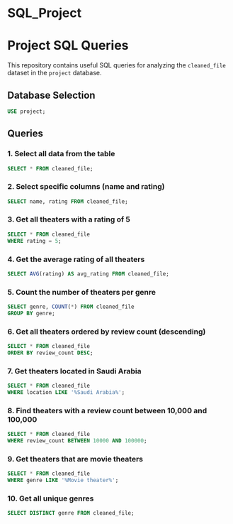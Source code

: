 # SQL_Project

# Project SQL Queries

This repository contains useful SQL queries for analyzing the `cleaned_file` dataset in the `project` database.

## Database Selection
```sql
USE project;
```

## Queries

### 1. Select all data from the table
```sql
SELECT * FROM cleaned_file;
```

### 2. Select specific columns (name and rating)
```sql
SELECT name, rating FROM cleaned_file;
```

### 3. Get all theaters with a rating of 5
```sql
SELECT * FROM cleaned_file 
WHERE rating = 5;
```

### 4. Get the average rating of all theaters
```sql
SELECT AVG(rating) AS avg_rating FROM cleaned_file;
```

### 5. Count the number of theaters per genre
```sql
SELECT genre, COUNT(*) FROM cleaned_file 
GROUP BY genre;
```

### 6. Get all theaters ordered by review count (descending)
```sql
SELECT * FROM cleaned_file 
ORDER BY review_count DESC;
```

### 7. Get theaters located in Saudi Arabia
```sql
SELECT * FROM cleaned_file 
WHERE location LIKE '%Saudi Arabia%';
```

### 8. Find theaters with a review count between 10,000 and 100,000
```sql
SELECT * FROM cleaned_file 
WHERE review_count BETWEEN 10000 AND 100000;
```

### 9. Get theaters that are movie theaters
```sql
SELECT * FROM cleaned_file 
WHERE genre LIKE '%Movie theater%';
```

### 10. Get all unique genres
```sql
SELECT DISTINCT genre FROM cleaned_file;
```



